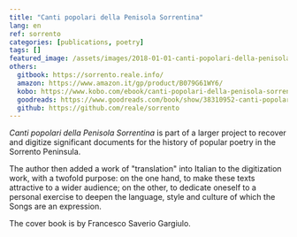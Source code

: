 ```yaml
---
title: "Canti popolari della Penisola Sorrentina"
lang: en
ref: sorrento
categories: [publications, poetry]
tags: []
featured_image: /assets/images/2018-01-01-canti-popolari-della-penisola-sorrentina.jpg
others:
  gitbook: https://sorrento.reale.info/
  amazon: https://www.amazon.it/gp/product/B079G61WY6/
  kobo: https://www.kobo.com/ebook/canti-popolari-della-penisola-sorrentina
  goodreads: https://www.goodreads.com/book/show/38310952-canti-popolari-della-penisola-sorrentina
  github: https://github.com/reale/sorrento
---
```


_Canti popolari della Penisola Sorrentina_ is part of a larger project to recover and digitize significant documents for the history of popular poetry in the Sorrento Peninsula.

The author then added a work of "translation" into Italian to the digitization work, with a twofold purpose: on the one hand, to make these texts attractive to a wider audience; on the other, to dedicate oneself to a personal exercise to deepen the language, style and culture of which the Songs are an expression.

The cover book is by Francesco Saverio Gargiulo.
